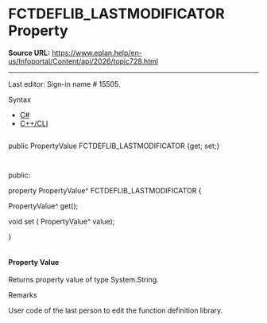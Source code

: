 # FCTDEFLIB_LASTMODIFICATOR Property

**Source URL:** https://www.eplan.help/en-us/Infoportal/Content/api/2026/topic728.html

---

Last editor: Sign-in name # 15505.

Syntax

- [C#](#i-syntax-CS)
- [C++/CLI](#i-syntax-CPP2005)

```
```
public PropertyValue FCTDEFLIB_LASTMODIFICATOR {get; set;}
```
```

```
```
public:

property PropertyValue^ FCTDEFLIB_LASTMODIFICATOR {

   PropertyValue^ get();

   void set (    PropertyValue^ value);

}
```
```

#### Property Value

Returns property value of type System.String.

Remarks

User code of the last person to edit the function definition library.
